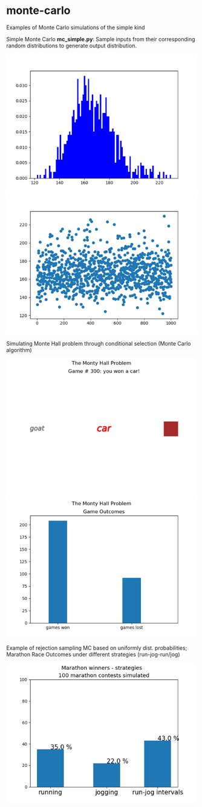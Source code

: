 # monte-carlo
Examples of Monte Carlo simulations of the simple kind

Simple Monte Carlo **mc_simple.py**: Sample inputs from their corresponding random distributions to generate output distribution.

![Screenshot](mc_simple_Figure_1.png)
![Screenshot](mc_simple_Figure_2.png)

Simulating Monte Hall problem through conditional selection (Monte Carlo algorithm)

![Screenshot](montehall_Figure_1.png)
![Screenshot](montehall_Figure_2.png)

Example of rejection sampling MC based on uniformly dist. probabilities; Marathon Race Outcomes under different strategies (run-jog-run/jog)

![Screenshot](montemarathon_Figure_1.png)

